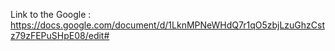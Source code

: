 Link to the Google : https://docs.google.com/document/d/1LknMPNeWHdQ7r1qO5zbjLzuGhzCstz79zFEPuSHpE08/edit#
